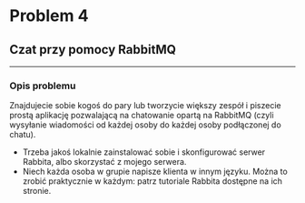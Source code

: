 # Problem 4
## Czat przy pomocy RabbitMQ

---
### Opis problemu

Znajdujecie sobie kogoś do pary lub tworzycie większy zespół i piszecie prostą aplikację pozwalającą
na chatowanie opartą na RabbitMQ (czyli wysyłanie wiadomości od każdej osoby do każdej osoby
podłączonej do chatu).

- Trzeba jakoś lokalnie zainstalować sobie i skonfigurować serwer Rabbita, albo skorzystać z mojego serwera.
- Niech każda osoba w grupie napisze klienta w innym języku. Można to zrobić praktycznie w każdym: patrz
tutoriale Rabbita dostępne na ich stronie.


